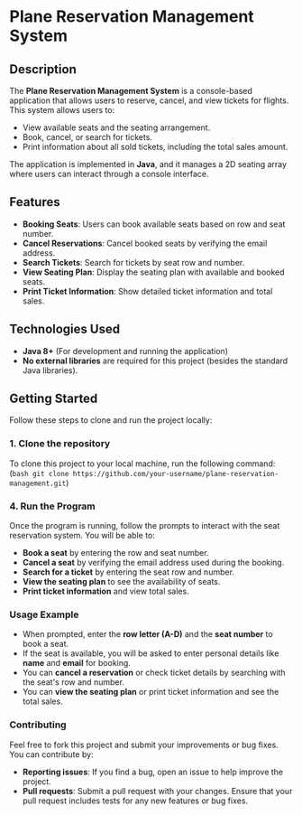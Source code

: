 # Plane Reservation Management System

## Description

The **Plane Reservation Management System** is a console-based application that allows users to reserve, cancel, and view tickets for flights. This system allows users to:
- View available seats and the seating arrangement.
- Book, cancel, or search for tickets.
- Print information about all sold tickets, including the total sales amount.

The application is implemented in **Java**, and it manages a 2D seating array where users can interact through a console interface.

## Features
- **Booking Seats**: Users can book available seats based on row and seat number.
- **Cancel Reservations**: Cancel booked seats by verifying the email address.
- **Search Tickets**: Search for tickets by seat row and number.
- **View Seating Plan**: Display the seating plan with available and booked seats.
- **Print Ticket Information**: Show detailed ticket information and total sales.

## Technologies Used
- **Java 8+** (For development and running the application)
- **No external libraries** are required for this project (besides the standard Java libraries).

## Getting Started

Follow these steps to clone and run the project locally:

### 1. Clone the repository

To clone this project to your local machine, run the following command:(```bash
git clone https://github.com/your-username/plane-reservation-management.git```)


### 4. Run the Program

Once the program is running, follow the prompts to interact with the seat reservation system. You will be able to:

- **Book a seat** by entering the row and seat number.
- **Cancel a seat** by verifying the email address used during the booking.
- **Search for a ticket** by entering the seat row and number.
- **View the seating plan** to see the availability of seats.
- **Print ticket information** and view total sales.

### Usage Example

- When prompted, enter the **row letter (A-D)** and the **seat number** to book a seat.
- If the seat is available, you will be asked to enter personal details like **name** and **email** for booking.
- You can **cancel a reservation** or check ticket details by searching with the seat's row and number.
- You can **view the seating plan** or print ticket information and see the total sales.

### Contributing

Feel free to fork this project and submit your improvements or bug fixes. You can contribute by:

- **Reporting issues**: If you find a bug, open an issue to help improve the project.
- **Pull requests**: Submit a pull request with your changes. Ensure that your pull request includes tests for any new features or bug fixes.
